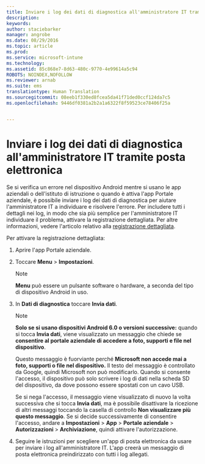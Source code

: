 ```yaml
---
title: Inviare i log dei dati di diagnostica all'amministratore IT tramite posta elettronica | Microsoft Intune
description: 
keywords: 
author: staciebarker
manager: angrobe
ms.date: 08/29/2016
ms.topic: article
ms.prod: 
ms.service: microsoft-intune
ms.technology: 
ms.assetid: 85c868e7-8d63-480c-9770-4e99614a5c94
ROBOTS: NOINDEX,NOFOLLOW
ms.reviewer: arnab
ms.suite: ems
translationtype: Human Translation
ms.sourcegitcommit: 08eeb1f330ed8fcea5da41f71ded0ccf124da7c5
ms.openlocfilehash: 9446df0381a2b2a1a6322f8f59523ce78406f25a


---
```



# Inviare i log dei dati di diagnostica all'amministratore IT tramite posta elettronica

Se si verifica un errore nel dispositivo Android mentre si usano le app aziendali o dell'istituto di istruzione o quando è attiva l'app Portale aziendale, è possibile inviare i log dei dati di diagnostica per aiutare l'amministratore IT a individuare e risolvere l'errore. Per includere tutti i dettagli nei log, in modo che sia più semplice per l'amministratore IT individuare il problema, attivare la registrazione dettagliata. Per altre informazioni, vedere l'articolo relativo alla [registrazione dettagliata](use-verbose-logging-to-help-your-it-administrator-fix-device-issues-android.md).

Per attivare la registrazione dettagliata:

1.  Aprire l'app Portale aziendale.

2.  Toccare **Menu** &gt; **Impostazioni**.

    > [!NOTE]
    > **Menu** può essere un pulsante software o hardware, a seconda del tipo di dispositivo Android in uso.

3.  In **Dati di diagnostica** toccare **Invia dati**.

    > [!NOTE]
    > **Solo se si usano dispositivi Android 6.0 o versioni successive:** quando si tocca **Invia dati**, viene visualizzato un messaggio che chiede se **consentire al portale aziendale di accedere a foto, supporti e file nel dispositivo**.

    Questo messaggio è fuorviante perché **Microsoft non accede mai a foto, supporti o file nel dispositivo.** Il testo del messaggio è controllato da Google, quindi Microsoft non può modificarlo.  Quando si consente l'accesso, il dispositivo può solo scrivere i log di dati nella scheda SD del dispositivo, da dove possono essere spostati con un cavo USB.

    Se si nega l'accesso, il messaggio viene visualizzato di nuovo la volta successiva che si tocca **Invia dati**, ma è possibile disattivare la ricezione di altri messaggi toccando la casella di controllo **Non visualizzare più questo messaggio**.  Se si decide successivamente di consentire l'accesso, andare a **Impostazioni** &gt; **App** &gt; **Portale aziendale** &gt; **Autorizzazioni** &gt; **Archiviazione**, quindi attivare l'autorizzazione.

4.  Seguire le istruzioni per scegliere un'app di posta elettronica da usare per inviare i log all'amministratore IT. L'app creerà un messaggio di posta elettronica preindirizzato con tutti i log allegati.




<!--HONumber=Aug16_HO5-->


